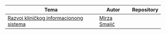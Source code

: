 <table>
    <thead>
        <tr>
            <th>Tema</th>
            <th>Autor</th>
            <th>Repository</th>
        </tr>
    </thead>
    <tbody>
        <tr>
            <td><a href="#">Razvoj kliničkog informacionong sistema</a></td>
            <td><a href="#">Mirza Smajić</a></td>
            <td><a href="#"></a></td>
        </tr>
    </tbody>
<table>
